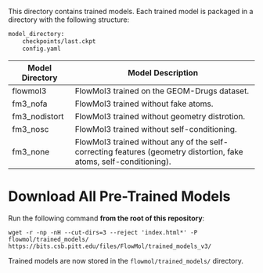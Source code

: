 This directory contains trained models. Each trained model is packaged in a directory with the following structure:

```bash
model_directory:
    checkpoints/last.ckpt
    config.yaml
```

| Model Directory | Model Description |
|--------------|--------------|
| flowmol3 | FlowMol3 trained on the GEOM-Drugs dataset. |
| fm3_nofa | FlowMol3 trained without fake atoms. |
| fm3_nodistort | FlowMol3 trained without geometry distrotion. |
| fm3_nosc | FlowMol3 trained without self-conditioning. |
| fm3_none | FlowMol3 trained without any of the self-correcting features (geometry distortion, fake atoms, self-conditioning). |


# Download All Pre-Trained Models

Run the following command **from the root of this repository**:

```console
wget -r -np -nH --cut-dirs=3 --reject 'index.html*' -P flowmol/trained_models/ https://bits.csb.pitt.edu/files/FlowMol/trained_models_v3/
```

Trained models are now stored in the  `flowmol/trained_models/` directory. 